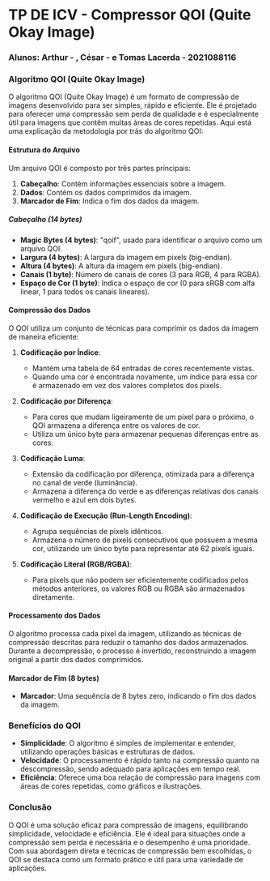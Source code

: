 # TP DE ICV - Compressor QOI (Quite Okay Image)
### Alunos: Arthur <Sobrenome> - <Matricula>, César <Sobrenome> - <Matricula> e Tomas Lacerda - 2021088116

### Algoritmo QOI (Quite Okay Image)

O algoritmo QOI (Quite Okay Image) é um formato de compressão de imagens desenvolvido para ser simples, rápido e eficiente. Ele é projetado para oferecer uma compressão sem perda de qualidade e é especialmente útil para imagens que contêm muitas áreas de cores repetidas. Aqui está uma explicação da metodologia por trás do algoritmo QOI:

#### Estrutura do Arquivo

Um arquivo QOI é composto por três partes principais:
1. **Cabeçalho**: Contém informações essenciais sobre a imagem.
2. **Dados**: Contém os dados comprimidos da imagem.
3. **Marcador de Fim**: Indica o fim dos dados da imagem.

##### Cabeçalho (14 bytes)
- **Magic Bytes (4 bytes)**: "qoif", usado para identificar o arquivo como um arquivo QOI.
- **Largura (4 bytes)**: A largura da imagem em pixels (big-endian).
- **Altura (4 bytes)**: A altura da imagem em pixels (big-endian).
- **Canais (1 byte)**: Número de canais de cores (3 para RGB, 4 para RGBA).
- **Espaço de Cor (1 byte)**: Indica o espaço de cor (0 para sRGB com alfa linear, 1 para todos os canais lineares).

#### Compressão dos Dados

O QOI utiliza um conjunto de técnicas para comprimir os dados da imagem de maneira eficiente:

1. **Codificação por Índice**:
   - Mantém uma tabela de 64 entradas de cores recentemente vistas.
   - Quando uma cor é encontrada novamente, um índice para essa cor é armazenado em vez dos valores completos dos pixels.

2. **Codificação por Diferença**:
   - Para cores que mudam ligeiramente de um pixel para o próximo, o QOI armazena a diferença entre os valores de cor.
   - Utiliza um único byte para armazenar pequenas diferenças entre as cores.

3. **Codificação Luma**:
   - Extensão da codificação por diferença, otimizada para a diferença no canal de verde (luminância).
   - Armazena a diferença do verde e as diferenças relativas dos canais vermelho e azul em dois bytes.

4. **Codificação de Execução (Run-Length Encoding)**:
   - Agrupa sequências de pixels idênticos.
   - Armazena o número de pixels consecutivos que possuem a mesma cor, utilizando um único byte para representar até 62 pixels iguais.

5. **Codificação Literal (RGB/RGBA)**:
   - Para pixels que não podem ser eficientemente codificados pelos métodos anteriores, os valores RGB ou RGBA são armazenados diretamente.

#### Processamento dos Dados

O algoritmo processa cada pixel da imagem, utilizando as técnicas de compressão descritas para reduzir o tamanho dos dados armazenados. Durante a decompressão, o processo é invertido, reconstruindo a imagem original a partir dos dados comprimidos.

#### Marcador de Fim (8 bytes)
- **Marcador**: Uma sequência de 8 bytes zero, indicando o fim dos dados da imagem.

### Benefícios do QOI

- **Simplicidade**: O algoritmo é simples de implementar e entender, utilizando operações básicas e estruturas de dados.
- **Velocidade**: O processamento é rápido tanto na compressão quanto na descompressão, sendo adequado para aplicações em tempo real.
- **Eficiência**: Oferece uma boa relação de compressão para imagens com áreas de cores repetidas, como gráficos e ilustrações.

### Conclusão

O QOI é uma solução eficaz para compressão de imagens, equilibrando simplicidade, velocidade e eficiência. Ele é ideal para situações onde a compressão sem perda é necessária e o desempenho é uma prioridade. Com sua abordagem direta e técnicas de compressão bem escolhidas, o QOI se destaca como um formato prático e útil para uma variedade de aplicações.
